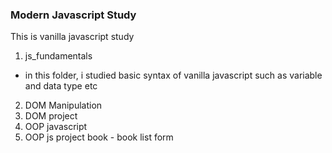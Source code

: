 ### Modern Javascript Study

This is vanilla javascript study

1. js_fundamentals

- in this folder, i studied basic syntax of vanilla javascript such as variable and data type etc

2. DOM Manipulation
3. DOM project
4. OOP javascript
5. OOP js project book - book list form
